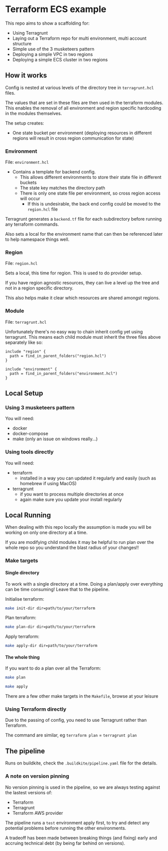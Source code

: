 # Terraform ECS example

This repo aims to show a scaffolding for:

- Using Terragrunt
- Laying out a Terraform repo for multi environment, multi account structure
- Simple use of the 3 musketeers pattern
- Deploying a simple VPC in two regions
- Deploying a simple ECS cluster in two regions

## How it works

Config is nested at various levels of the directory tree in `terragrunt.hcl` files.

The values that are set in these files are then used in the terraform modules.
This enables the removal of all environment and region specific hardcoding in the modules themselves.

The setup creates:

- One state bucket per environment (deploying resources in different regions will result in cross region communication for state)

### Environment

File: `environment.hcl`

- Contains a template for backend config.
  - This allows different environments to store their state file in different buckets
  - The state key matches the directory path
  - There is only one state file per environment, so cross region access will occur
    - If this is undesirable, the back end config could be moved to the `region.hcl` file

Terragrunt generates a `backend.tf` file for each subdirectory before running any terraform commands.

Also sets a local for the environment name that can then be referenced later to help namespace things well.

### Region

File: `region.hcl`

Sets a local, this time for region. This is used to do provider setup.

If you have region agnostic resources, they can live a level up the tree and not in a region specific directory.

This also helps make it clear which resources are shared amongst regions.

### Module

File: `terragrunt.hcl`

Unfortunately there's no easy way to chain inherit config yet using terragrunt.
This means each child module must inherit the three files above separately like so:

```hcl
include "region" {
  path = find_in_parent_folders("region.hcl")
}

include "environment" {
  path = find_in_parent_folders("environment.hcl")
}
```

## Local Setup

### Using 3 musketeers pattern

You will need:

- docker
- docker-compose
- make (only an issue on windows really...)

### Using tools directly

You will need:

- terraform
  - installed in a way you can updated it regularly and easily (such as homebrew if using MacOS)
- terragrunt
  - if you want to process multiple directories at once
  - again make sure you update your install regularly

## Local Running

When dealing with this repo locally the assumption is made you will be working on only one directory at a time.

If you are modifying child modules it may be helpful to run plan over the whole repo so you understand the blast radius of your changes!!

### Make targets

#### Single directory

To work with a single directory at a time.
Doing a plan/apply over everything can be time consuming! Leave that to the pipeline.

Initialise terraform:

```bash
make init-dir dir=path/to/your/terraform
```

Plan terraform:

```bash
make plan-dir dir=path/to/your/terraform
```

Apply terraform:

```bash
make apply-dir dir=path/to/your/terraform
```

#### The whole thing

If you want to do a plan over all the Terraform:

```bash
make plan
```

```bash
make apply
```

There are a few other make targets in the `Makefile`, browse at your leisure

### Using Terraform directly

Due to the passing of config, you need to use Terragrunt rather than Terraform.

The command are similar, eg `terraform plan` = `terragrunt plan`

## The pipeline

Runs on buildkite, check the `.buildkite/pipeline.yaml` file for the details.

### A note on version pinning

No version pinning is used in the pipeline, so we are always testing against the lastest versions of:

- Terraform
- Terragrunt
- Terraform AWS provider

The pipeline runs a `test` environment apply first, to try and detect any potential problems before running the other environments.

A tradeoff has been made between breaking things (and fixing) early and accruing technical debt (by being far behind on versions).

